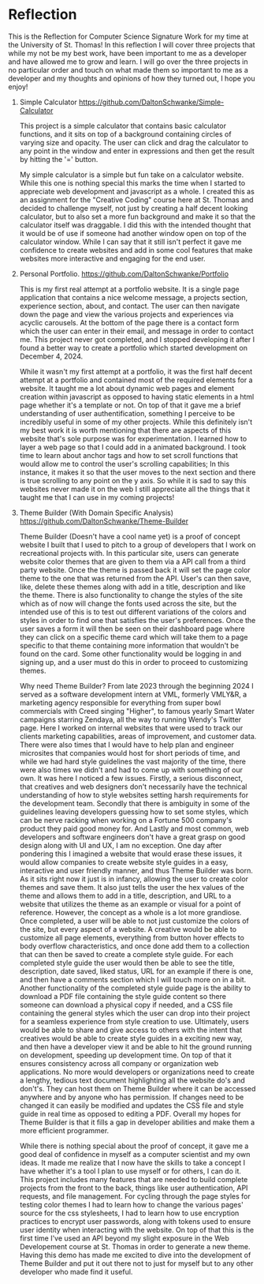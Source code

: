 # Reflection
This is the Reflection for Computer Science Signature Work for my time at the University of St. Thomas! In this reflection I will cover three projects that while my not be my best work, have been important to me as a developer and have allowed me to grow and learn. I will go over the three projects in no particular order and touch on what made them so important to me as a developer and my thoughts and opinions of how they turned out, I hope you enjoy!

1. Simple Calculator
   https://github.com/DaltonSchwanke/Simple-Calculator

   This project is a simple calculator that contains basic calculator functions, and it sits on top of a background containing circles of varying size and opacity. The user can click and drag the calculator to any point in the window and enter in expressions and then get the result by hitting the '=' button. 

   My simple calculator is a simple but fun take on a calculator website. While this one is nothing special this marks the time when I started to appreciate web development and javascript as a whole. I created this as an assignment for the "Creative Coding" course here at St. Thomas and decided to challenge myself, not just by creating a half decent looking calculator, but to also set a more fun background and make it so that the calculator itself was draggable. I did this with the intended thought that it would be of use if someone had another window open on top of the calculator window. While I can say that it still isn't perfect it gave me confidence to create websites and add in some cool features that make websites more interactive and engaging for the end user. 

2. Personal Portfolio.
   https://github.com/DaltonSchwanke/Portfolio
   
   This is my first real attempt at a portfolio website. It is a single page application that contains a nice welcome message, a projects section, experience section, about, and contact. The user can then navigate down the page and view the various projects and experiences via acyclic carousels. At the bottom of the page there is a contact form which the user can enter in their email, and message in order to contact me. This project never got completed, and I stopped developing it after I found a better way to create a portfolio which started development on December 4, 2024.
   
   While it wasn't my first attempt at a portfolio, it was the first half decent attempt at a portfolio and contained most of the required elements for a website. It taught me a lot about dynamic web pages and element creation within javascript as opposed to having static elements in a html page whether it's a template or not. On top of that it gave me a brief understanding of user authentification, something I perceive to be incredibly useful in some of my other projects. While this definitely isn't my best work it is worth mentioning that there are aspects of this website that's sole purpose was for experimentation. I learned how to layer a web page so that I could add in a animated background. I took time to learn about anchor tags and how to set scroll functions that would allow me to control the user's scrolling capabilities; In this instance, it makes it so that the user moves to the next section and there is true scrolling to any point on the y axis. So while it is sad to say this websites never made it on the web I still appreciate all the things that it taught me that I can use in my coming projects!

3. Theme Builder (With Domain Specific Analysis)
   https://github.com/DaltonSchwanke/Theme-Builder

   Theme Builder (Doesn't have a cool name yet) is a proof of concept website I built that I used to pitch to a group of developers that I work on recreational projects with. In this particular site, users can generate website color themes that are given to them via a API call from a third party website. Once the theme is passed back it will set the page color theme to the one that was returned from the API. User's can then save, like, delete these themes along with add in a title, description and like the theme. There is also functionality to change the styles of the site which as of now will change the fonts used across the site, but the intended use of this is to test out different variations of the colors and styles in order to find one that satisfies the user's preferences. Once the user saves a form it will then be seen on their dashboard page where they can click on a specific theme card which will take them to a page specific to that theme containing more information that wouldn't be found on the card. Some other functionality would be logging in and signing up, and a user must do this in order to proceed to customizing themes.

   Why need Theme Builder? From late 2023 through the beginning 2024 I served as a software development intern at VML, formerly VMLY&R, a marketing agency responsible for everything from super bowl commercials with Creed singing "Higher", to famous yearly Smart Water campaigns starring Zendaya, all the way to running Wendy's Twitter page. Here I worked on internal websites that were used to track our clients marketing capabilities, areas of improvement, and customer data. There were also times that I would have to help plan and engineer microsites that companies would host for short periods of time, and while we had hard style guidelines the vast majority of the time, there were also times we didn't and had to come up with something of our own. It was here I noticed a few issues. Firstly, a serious disconnect, that creatives and web designers don't necessarily have the technical understanding of how to style websites setting harsh requirements for the development team. Secondly that there is ambiguity in some of the guidelines leaving developers guessing how to set some styles, which can be nerve racking when working on a Fortune 500 company's product they paid good money for. And Lastly and most common, web developers and software engineers don't have a great grasp on good design along with UI and UX, I am no exception. One day after pondering this I imagined a website that would erase these issues, it would allow companies to create website style guides in a easy, interactive and user friendly manner, and thus Theme Builder was born. As it sits right now it just is in infancy, allowing the user to create color themes and save them. It also just tells the user the hex values of the theme and allows them to add in a title, description, and URL to a website that utilizes the theme as an example or visual for a point of reference. However, the concept as a whole is a lot more grandiose. Once completed, a user will be able to not just customize the colors of the site, but every aspect of a website. A creative would be able to customize all page elements, everything from button hover effects to body overflow characteristics, and once done add them to a collection that can then be saved to create a complete style guide. For each completed style guide the user would then be able to see the title, description, date saved, liked status, URL for an example if there is one, and then have a comments section which I will touch more on in a bit. Another functionality of the completed style guide page is the ability to download a PDF file containing the style guide content so there someone can download a physical copy if needed, and a CSS file containing the general styles which the user can drop into their project for a seamless experience from style creation to use. Ultimately, users would be able to share and give access to others with the intent that creatives would be able to create style guides in a exciting new way, and then have a developer view it and be able to hit the ground running on development, speeding up development time. On top of that it ensures consistency across all company or organization web applications. No more would developers or organizations need to create a lengthy, tedious text document highlighting all the website do's and don't's. They can host them on Theme Builder where it can be accessed anywhere and by anyone who has permission. If changes need to be changed it can easily be modified and updates the CSS file and style guide in real time as opposed to editing a PDF. Overall my hopes for Theme Builder is that it fills a gap in developer abilities and make them a more efficient programmer.

   While there is nothing special about the proof of concept, it gave me a good deal of confidence in myself as a computer scientist and my own ideas. It made me realize that I now have the skills to take a concept I have whether it's a tool I plan to use myself or for others, I can do it. This project includes many features that are needed to build complete projects from the front to the back, things like user authentication, API requests, and file management. For cycling through the page styles for testing color themes I had to learn how to change the various pages' source for the css stylesheets, I had to learn how to use encryption practices to encrypt user passwords, along with tokens used to ensure user identity when interacting with the website. On top of that this is the first time I've used an API beyond my slight exposure in the Web Developement course at St. Thomas in order to generate a new theme. Having this demo has made me excited to dive into the development of Theme Builder and put it out there not to just for myself but to any other developer who made find it useful. 
